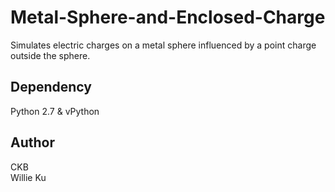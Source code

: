 # Metal-Sphere-and-Enclosed-Charge
Simulates electric charges on a metal sphere influenced by a point charge outside the sphere.  

## Dependency
Python 2.7 & vPython  

## Author
CKB  
Willie Ku  
